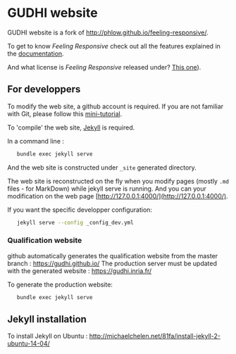 # GUDHI website

GUDHI website is a fork of <http://phlow.github.io/feeling-responsive/>.

To get to know *Feeling Responsive* check out all the features explained in the [documentation](http://phlow.github.io/feeling-responsive/documentation/).

And what license is *Feeling Responsive* released under? [This one](https://github.com/Phlow/feeling-responsive/blob/gh-pages/LICENSE)).

## For developpers
To modify the web site, a github account is required. If you are not familiar with Git, please follow this [mini-tutorial](http://rogerdudler.github.io/git-guide/).

To 'compile' the web site, [Jekyll](https://jekyllrb.com/docs/installation/) is required.

In a command line :
```bash
   bundle exec jekyll serve
```

And the web site is constructed under `_site` generated directory.

The web site is reconstructed on the fly when you modify pages (mostly `.md` files - for MarkDown) while jekyll serve is running.
And you can your modification on the web page [http://127.0.0.1:4000/](http://127.0.0.1:4000/).

If you want the specific developper configuration:
```bash
   jekyll serve --config _config_dev.yml
```

### Qualification website

github automatically generates the qualification website from the master branch : https://gudhi.github.io/
The production server must be updated with the generated website : https://gudhi.inria.fr/

To generate the production website:
```bash
   bundle exec jekyll serve
```

## Jekyll installation
To install Jekyll on Ubuntu : <http://michaelchelen.net/81fa/install-jekyll-2-ubuntu-14-04/>
